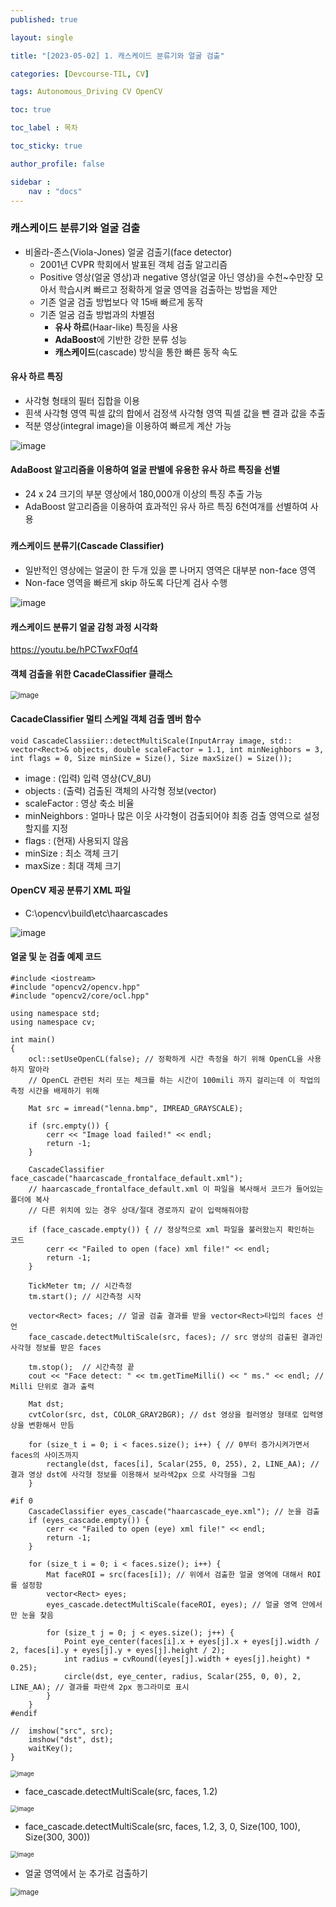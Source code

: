 ```yaml
---
published: true

layout: single

title: "[2023-05-02] 1. 캐스케이드 분류기와 얼굴 검출"

categories: [Devcourse-TIL, CV]

tags: Autonomous_Driving CV OpenCV

toc: true

toc_label : 목차

toc_sticky: true

author_profile: false

sidebar :
    nav : "docs"
---
```


### 캐스케이드 분류기와 얼굴 검출

- 비올라-존스(Viola-Jones) 얼굴 검출기(face detector)
  - 2001년 CVPR 학회에서 발표된 객체 검출 알고리즘
  - Positive 영상(얼굴 영상)과 negative 영상(얼굴 아닌 영상)을 수천~수만장 모아서 학습시켜 빠르고 정확하게 얼굴 영역을 검출하는 방법을 제안
  - 기존 얼굴 검출 방법보다 약 15배 빠르게 동작
  - 기존 얼굼 검출 방법과의 차별점
    - **유사 하르**(Haar-like) 특징을 사용
    - **AdaBoost**에 기반한 강한 분류 성능
    - **캐스케이드**(cascade) 방식을 통한 빠른 동작 속도



#### 유사 하르 특징

- 사각형 형태의 필터 집합을 이용
- 흰색 사각형 영역 픽셀 값의 합에서 검정색 사각형 영역 픽셀 값을 뺀 결과 값을 추출
- 적분 영상(integral image)을 이용하여 빠르게 계산 가능

![image](https://user-images.githubusercontent.com/116723552/235997655-fd3ed9b9-38a1-45e5-b004-6db1fa3ff7ea.png)



#### AdaBoost 알고리즘을 이용하여 얼굴 판별에 유용한 유사 하르 특징을 선별

- 24 x 24 크기의 부분 영상에서 180,000개 이상의 특징 추출 가능
- AdaBoost 알고리즘을 이용하여 효과적인 유사 하르 특징 6천여개를 선별하여 사용

##### 

#### 캐스케이드 분류기(Cascade Classifier)

- 일반적인 영상에는 얼굴이 한 두개 있을 뿐 나머지 영역은 대부분 non-face 영역
- Non-face 영역을 빠르게 skip 하도록 다단계 검사 수행

![image](https://user-images.githubusercontent.com/116723552/235998203-e46c7315-e659-4a54-a60a-a3f691541b72.png)



#### 캐스케이드 분류기 얼굴 감청 과정 시각화

https://youtu.be/hPCTwxF0qf4



#### 객체 검출을 위한 CacadeClassifier 클래스

<img src="https://user-images.githubusercontent.com/116723552/236000069-9104e6f2-0502-4e59-b600-56841eded2ce.png" alt="image" style="zoom:80%;" />



#### CacadeClassifier 멀티 스케일 객체 검출 멤버 함수

```
void CascadeClassiier::detectMultiScale(InputArray image, std:: vector<Rect>& objects, double scaleFactor = 1.1, int minNeighbors = 3, int flags = 0, Size minSize = Size(), Size maxSize() = Size());
```

- image : (입력) 입력 영상(CV_8U)
- objects : (출력) 검출된 객체의 사각형 정보(vector<Rect>)
- scaleFactor : 영상 축소 비율
- minNeighbors : 얼마나 많은 이웃 사각형이 검출되어야 최종 검출 영역으로 설정할지를 지정
- flags : (현재) 사용되지 않음
- minSize : 최소 객체 크기
- maxSize : 최대 객체 크기



#### OpenCV 제공 분류기 XML 파일 

- C:\opencv\build\etc\haarcascades

![image](https://user-images.githubusercontent.com/116723552/236001296-a8540315-2209-4ce2-ba6e-1ec24d1e8d08.png)



#### 얼굴 및 눈 검출 예제 코드

```
#include <iostream>
#include "opencv2/opencv.hpp"
#include "opencv2/core/ocl.hpp"

using namespace std;
using namespace cv;

int main()
{
	ocl::setUseOpenCL(false); // 정확하게 시간 측정을 하기 위해 OpenCL을 사용하지 말아라
	// OpenCL 관련된 처리 또는 체크를 하는 시간이 100mili 까지 걸리는데 이 작업의 측정 시간을 배제하기 위해

	Mat src = imread("lenna.bmp", IMREAD_GRAYSCALE);

	if (src.empty()) {
		cerr << "Image load failed!" << endl;
		return -1;
	}

	CascadeClassifier face_cascade("haarcascade_frontalface_default.xml");
	// haarcascade_frontalface_default.xml 이 파일을 복사해서 코드가 들어있는 폴더에 복사
	// 다른 위치에 있는 경우 상대/절대 경로까지 같이 입력해줘야함

	if (face_cascade.empty()) { // 정상적으로 xml 파일을 불러왔는지 확인하는 코드
		cerr << "Failed to open (face) xml file!" << endl;
		return -1;
	}

	TickMeter tm; // 시간측정
	tm.start(); // 시간측정 시작

	vector<Rect> faces; // 얼굴 검출 결과를 받을 vector<Rect>타입의 faces 선언
	face_cascade.detectMultiScale(src, faces); // src 영상의 검출된 결과인 사각형 정보를 받은 faces

	tm.stop();  // 시간측정 끝
	cout << "Face detect: " << tm.getTimeMilli() << " ms." << endl; // Milli 단위로 결과 출력

	Mat dst;
	cvtColor(src, dst, COLOR_GRAY2BGR); // dst 영상을 컬러영상 형태로 입력영상을 변환해서 만듬

	for (size_t i = 0; i < faces.size(); i++) { // 0부터 증가시켜가면서 faces의 사이즈까지
		rectangle(dst, faces[i], Scalar(255, 0, 255), 2, LINE_AA); // 결과 영상 dst에 사각형 정보를 이용해서 보라색2px 으로 사각형을 그림
	}

#if 0
	CascadeClassifier eyes_cascade("haarcascade_eye.xml"); // 눈을 검출
	if (eyes_cascade.empty()) {
		cerr << "Failed to open (eye) xml file!" << endl;
		return -1;
	}

	for (size_t i = 0; i < faces.size(); i++) {
		Mat faceROI = src(faces[i]); // 위에서 검출한 얼굴 영역에 대해서 ROI를 설정함
		vector<Rect> eyes;
		eyes_cascade.detectMultiScale(faceROI, eyes); // 얼굴 영역 안에서만 눈을 찾음

		for (size_t j = 0; j < eyes.size(); j++) {
			Point eye_center(faces[i].x + eyes[j].x + eyes[j].width / 2, faces[i].y + eyes[j].y + eyes[j].height / 2);
			int radius = cvRound((eyes[j].width + eyes[j].height) * 0.25);
			circle(dst, eye_center, radius, Scalar(255, 0, 0), 2, LINE_AA); // 결과를 파란색 2px 동그라미로 표시
		}
	}
#endif

//	imshow("src", src);
	imshow("dst", dst);
	waitKey();
}

```

<img src="https://user-images.githubusercontent.com/116723552/236005244-866f5d8b-2193-43fd-a5f9-eb47a080484a.png" alt="image" style="zoom:67%;" />



- face_cascade.detectMultiScale(src, faces, 1.2)

<img src="https://user-images.githubusercontent.com/116723552/236005955-d3493586-cc00-4668-8752-0607f9262ca7.png" alt="image" style="zoom:67%;" />



- face_cascade.detectMultiScale(src, faces, 1.2, 3, 0, Size(100, 100), Size(300, 300))

<img src="https://user-images.githubusercontent.com/116723552/236006193-9d8d5e58-8067-4fcf-8a03-130c119dfa2b.png" alt="image" style="zoom:67%;" />



- 얼굴 영역에서 눈 추가로 검출하기

<img src="https://user-images.githubusercontent.com/116723552/236006737-33047389-669a-4d41-91f9-ba47731282f3.png" alt="image" style="zoom: 80%;" />
